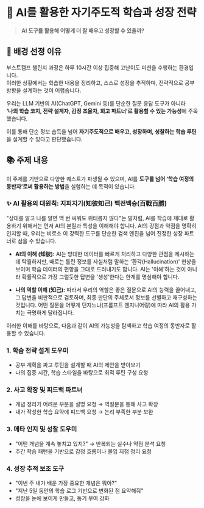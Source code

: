 # 🧠 AI를 활용한 자기주도적 학습과 성장 전략

> **AI 도구를 활용해 어떻게 더 잘 배우고 성장할 수 있을까?**

## 📌 배경 선정 이유

부스트캠프 챌린지 과정은 하루 10시간 이상 집중해 고난이도 미션을 수행하는 환경입니다.  
이러한 상황에서는 학습한 내용을 정리하고, 스스로 성장을 추적하며, 전략적으로 공부 방향을 설계하는 것이 어렵습니다.

우리는 LLM 기반의 AI(ChatGPT, Gemini 등)를 단순한 질문 응답 도구가 아니라  
**‘나의 학습 코치, 전략 설계자, 감정 조율자, 회고 파트너’로 활용할 수 있는 가능성**에 주목했습니다.

이를 통해 단순 정보 습득을 넘어 **자기주도적으로 배우고, 성장하며, 성찰하는 학습 루틴**을 설계할 수 있다고 판단했습니다.

## 📚 주제 내용

이 주제를 기반으로 다양한 퀘스트가 파생될 수 있으며, AI를 **도구를 넘어 ‘학습 여정의 동반자’로써 활용하는 방법**을 실험하는 데 목적이 있습니다.

### ✨ AI 활용의 대원칙: 지피지기(知彼知己) 백전백승(百戰百勝)

"상대를 알고 나를 알면 백 번 싸워도 위태롭지 않다"는 말처럼, AI를 학습에 제대로 활용하기 위해서는 먼저 AI의 본질과 특성을 이해해야 합니다. AI의 강점과 약점을 명확히 인지할 때, 우리는 비로소 이 강력한 도구를 단순한 검색 엔진을 넘어 진정한 성장 파트너로 삼을 수 있습니다.

- **AI의 이해 (知彼):** AI는 방대한 데이터를 빠르게 처리하고 다양한 관점을 제시하는 데 탁월하지만, 때로는 틀린 정보를 사실처럼 말하는 '환각(Hallucination)' 현상을 보이며 학습 데이터의 편향을 그대로 드러내기도 합니다. AI는 '이해'하는 것이 아니라 확률적으로 가장 그럴듯한 답변을 '생성'한다는 한계를 명심해야 합니다.
    
- **나의 역할 이해 (知己):** 따라서 우리의 역할은 좋은 질문으로 AI의 능력을 끌어내고, 그 답변을 비판적으로 검토하며, 최종 판단의 주체로서 정보를 선별하고 재구성하는 것입니다. 어떤 질문을 어떻게 던지느냐(프롬프트 엔지니어링)에 따라 AI의 활용 가치는 극명하게 달라집니다.
    

이러한 이해를 바탕으로, 다음과 같이 AI의 가능성을 탐색하고 학습 여정의 동반자로 활용할 수 있습니다.

### 1. 학습 전략 설계 도우미

- 공부 계획을 짜고 루틴을 설계할 때 AI의 제안을 받아보기
- 나의 집중 시간, 학습 스타일을 바탕으로 최적 루틴 구성 요청

### 2. 사고 확장 및 피드백 파트너

- 개념 정리가 어려운 부분을 설명 요청 → 역질문을 통해 사고 확장
- 내가 작성한 학습 요약에 피드백 요청 → 논리 부족한 부분 보완

### 3. 메타 인지 및 성찰 도우미

- "어떤 개념을 계속 놓치고 있지?" → 반복되는 실수나 약점 분석 요청
- 주간 학습 패턴을 기반으로 감정 흐름이나 몰입 지점 정리 요청

### 4. 성장 추적 보조 도구

- "이번 주 내가 배운 가장 중요한 개념은 뭐야?"  
- "지난 5일 동안의 학습 로그 기반으로 변화된 점 요약해줘"
- 성장을 눈에 보이게 만들고, 동기 부여 강화

